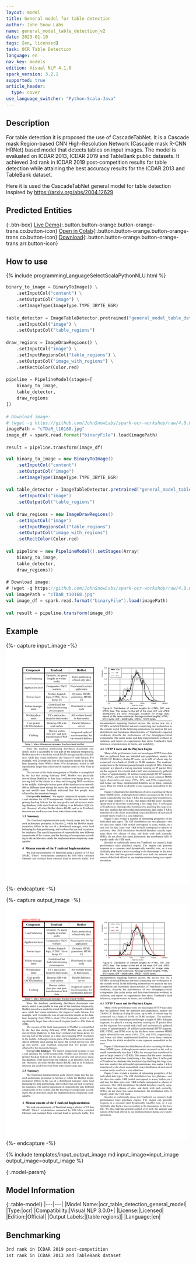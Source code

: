 ```yaml
---
layout: model
title: General model for table detection
author: John Snow Labs
name: general_model_table_detection_v2
date: 2023-01-10
tags: [en, licensed]
task: OCR Table Detection
language: en
nav_key: models
edition: Visual NLP 4.1.0
spark_version: 3.2.1
supported: true
article_header:
  type: cover
use_language_switcher: "Python-Scala-Java"
---
```


## Description

For table detection it is proposed the use of CascadeTabNet. It is a Cascade mask Region-based CNN High-Resolution Network (Cascade mask R-CNN HRNet) based model that detects tables on input images. The model is evaluated on ICDAR 2013, ICDAR 2019 and TableBank public datasets. It achieved 3rd rank in ICDAR 2019 post-competition results for table detection while attaining the best accuracy results for the ICDAR 2013 and TableBank dataset.

Here it is used the CascadeTabNet general model for table detection inspired by https://arxiv.org/abs/2004.12629

## Predicted Entities

{:.btn-box}
[Live Demo](https://demo.johnsnowlabs.com/OCR/IMAGE_TABLE_DETECTION_ONLY/){:.button.button-orange.button-orange-trans.co.button-icon}
[Open in Colab](https://colab.research.google.com/github/JohnSnowLabs/spark-ocr-workshop/blob/master/jupyter/Cards/SparkOcrImageTableDetection.ipynb){:.button.button-orange.button-orange-trans.co.button-icon}
[Download](https://s3.amazonaws.com/auxdata.johnsnowlabs.com/clinical/ocr/general_model_table_detection_v2_en_3.3.0_3.0_1623301511401.zip){:.button.button-orange.button-orange-trans.arr.button-icon}

## How to use

<div class="tabs-box" markdown="1">
{% include programmingLanguageSelectScalaPythonNLU.html %}

```python
binary_to_image = BinaryToImage() \
    .setInputCol("content") \
    .setOutputCol("image") \
    .setImageType(ImageType.TYPE_3BYTE_BGR)

table_detector = ImageTableDetector.pretrained("general_model_table_detection_v2", "en", "clinical/ocr") \
    .setInputCol("image") \
    .setOutputCol("table_regions")

draw_regions = ImageDrawRegions() \
    .setInputCol("image") \
    .setInputRegionsCol("table_regions") \
    .setOutputCol("image_with_regions") \
    .setRectColor(Color.red)

pipeline = PipelineModel(stages=[
    binary_to_image,
    table_detector,
    draw_regions
])

# Download image:
# !wget -q https://github.com/JohnSnowLabs/spark-ocr-workshop/raw/4.0.0-release-candidate/jupyter/data/tab_images/cTDaR_t10168.jpg
imagePath = "cTDaR_t10168.jpg"
image_df = spark.read.format("binaryFile").load(imagePath)

result = pipeline.transform(image_df)
```

```scala
val binary_to_image = new BinaryToImage() 
    .setInputCol("content") 
    .setOutputCol("image") 
    .setImageType(ImageType.TYPE_3BYTE_BGR)

val table_detector = ImageTableDetector.pretrained("general_model_table_detection_v2", "en", "clinical/ocr") 
    .setInputCol("image") 
    .setOutputCol("table_regions")

val draw_regions = new ImageDrawRegions() 
    .setInputCol("image") 
    .setInputRegionsCol("table_regions") 
    .setOutputCol("image_with_regions") 
    .setRectColor(Color.red)

val pipeline = new PipelineModel().setStages(Array(
    binary_to_image, 
    table_detector, 
    draw_regions))

# Download image:
# !wget -q https://github.com/JohnSnowLabs/spark-ocr-workshop/raw/4.0.0-release-candidate/jupyter/data/tab_images/cTDaR_t10168.jpg
val imagePath = "cTDaR_t10168.jpg"
val image_df = spark.read.format("binaryFile").load(imagePath)

val result = pipeline.transform(image_df)
```
</div>



## Example

{%- capture input_image -%}
![Screenshot](/assets/images/examples_ocr/image5.png)
{%- endcapture -%}

{%- capture output_image -%}
![Screenshot](/assets/images/examples_ocr/image5_out.png)
{%- endcapture -%}


{% include templates/input_output_image.md
input_image=input_image
output_image=output_image
%}


{:.model-param}
## Model Information

{:.table-model}
|---|---|
|Model Name:|ocr_table_detection_general_model|
|Type:|ocr|
|Compatibility:|Visual NLP 3.0.0+|
|License:|Licensed|
|Edition:|Official|
|Output Labels:|[table regions]|
|Language:|en|

## Benchmarking

```bash
3rd rank in ICDAR 2019 post-competition
1st rank in ICDAR 2013 and TableBank dataset
```